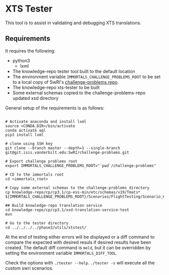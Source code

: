 # XTS Tester

This tool is to assist in validating and debugging XTS translations.

## Requirements

It requires the following:  
 * python3  
 	- lxml  
 * The knowledge-repo tester tool built to the default location  
 * The environment variable `IMMORTALS_CHALLENGE_PROBLEMS_ROOT` to be set to a 
   local copy of SwRI's [challenge-problems repo](https://git.isis.vanderbilt.edu/SwRI/challenge-problems).  
 * The knowledge-repo xts-tester to be built  
 * Some external schemas copied to the challenge-problems-repo updated xsd directory


General setup of the requirements is as follows:
```

# Activate anaconda and install lxml
source <CONDA_DIR>/bin/activate
conda activate aql
pip3 install lxml

# clone using SSH key
git clone --branch master --depth=1 --single-branch git@git.isis.vanderbilt.edu:SwRI/challenge-problems.git

# Export challenge problems root
export IMMORTALS_CHALLENGE_PROBLEMS_ROOT="`pwd`/challenge-problems"

# CD to the immortals root
cd <immortals_root>

# Copy some external schemas to the challenge-problems directory
cp knowledge-repo/cp/cp3.1/cp-ess-min/etc/schemas/v19/Tmats* ${IMMORTALS_CHALLENGE_PROBLEMS_ROOT}/Scenarios/FlightTesting/Scenario_6/test_schemas/

## Build knowledge-repo translation service
cd knowledge-repo/cp/cp3.1/xsd-translation-service-test
mvn

# Go to the tester directory
cd ../../../../phase3/utils/xtstest/
```

At the end of testing either errors will be displayed or a diff command to 
compare the expected with desired resuls if desired results have been created.
The default diff command is `meld`, but it can be overridden by setting the 
environment variable `IMMORTALS_DIFF_TOOL`.

Check the options with `./tester --help`. `./tester -s` will execute all the custom swri scenarios.
